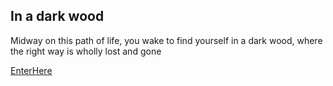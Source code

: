 ## In a dark wood

Midway on this path of life, you wake to find yourself in a dark wood, where the right way is wholly lost and gone

[EnterHere](http://idiolect.org.uk)
